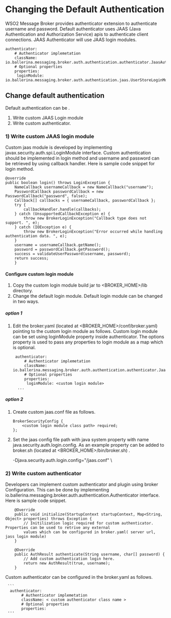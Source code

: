 # Changing the Default Authentication

WSO2 Message Broker provides authenticator extension to authenticate username and password. Default 
authenticator uses JAAS (Java Authentication and Authorization Service) apis to authenticate client connections. JAAS
 Authenticator will use JAAS login modules.

    authenticator:
        # Authenticator implemetation
        className: io.ballerina.messaging.broker.auth.authentication.authenticator.JaasAuthenticator
        # Optional properties
        properties:
         loginModule: io.ballerina.messaging.broker.auth.authentication.jaas.UserStoreLoginModule

## Change default authentication

Default authentication can be .

1) Write custom JAAS Login module
2) Write custom authenticator.

### 1) Write custom JAAS login module

Custom jaas module is developed by implementing javax.security.auth.spi.LoginModule interface.
Custom authentication should be implemented in login method and username and password can be retrieved by using callback
handler. Here is sample code snippet for login method.

    @override
    public boolean login() throws LoginException {
        NameCallback usernameCallback = new NameCallback("username");
        PasswordCallback passwordCallback = new PasswordCallback("password", false);
        Callback[] callbacks = { usernameCallback, passwordCallback };
        try {
            callbackHandler.handle(callbacks);
        } catch (UnsupportedCallbackException e) {
            throw new BrokerLoginException("Callback type does not support. ", e);
        } catch (IOException e) {
            throw new BrokerLoginException("Error occurred while handling authentication data. ", e);
        }
        username = usernameCallback.getName();
        password = passwordCallback.getPassword();
        success = validateUserPassword(username, password);
        return success;
        }

#### Configure custom login module

1. Copy the custom login module build jar to <BROKER_HOME>/lib directory.
2. Change the default login module. Default login module can be changed in two ways.

##### option 1

1. Edit the broker.yaml (located at <BROKER_HOME>/conf/broker.yaml) pointing to the custom login module as follows.
Custom login module can be set using loginModule property inside authenticator. The options property is used to pass any
properties to login module as a map which is optional.
 
    ```
     authenticator:
         # Authenticator implemetation
         className: io.ballerina.messaging.broker.auth.authentication.authenticator.JaasAuthenticator
         # Optional properties
         properties:
          loginModule: <custom login module>
      ...
   ```

##### option 2

1. Create custom jaas.conf file as follows.

    ```
    BrokerSecurityConfig {
        <custom login module class path> required;
    };
    ```

2. Set the jaas config file path with java system property with name java.security.auth.login.config. As an example
property can be added to broker.sh (located at <BROKER_HOME>/bin/broker.sh) .

    -Djava.security.auth.login.config="<Path to file>/jaas.conf" \

### 2) Write custom authenticator

Developers can implement custom authenticator and plugin using broker Configuration. This can be done by implementing
 io.ballerina.messaging.broker.auth.authentication.Authenticator interface. Here is sample code snippet.
 
     
        @Override
        public void initialize(StartupContext startupContext, Map<String, Object> properties) throws Exception {
            // Initilization logic required for custom authenticator. Properties can be used to retrive any external 
            values which can be configured in broker.yaml( server url, jass login module)
        }
    
        @Override
        public AuthResult authenticate(String username, char[] password) {
            // Add custom authentication login here. 
            return new AuthResult(true, username);
        }
        
Custom authenticator can be configured in the broker.yaml as follows.
 
     ```
      authenticator:
           # Authenticator implemetation
           className: < custom authenticator class name >
           # Optional properties
           properties: 
     '''